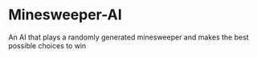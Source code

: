 # Minesweeper-AI
An AI that plays a randomly generated minesweeper and makes the best possible choices to win
